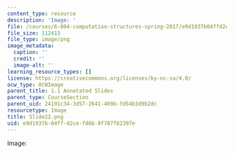 ```yaml
---
content_type: resource
description: 'Image: '
file: /courses/6-004-computation-structures-spring-2017/e9d1937b04ffd2cefd6b8f787f82397e_Slide22.png
file_size: 112413
file_type: image/png
image_metadata:
  caption: ''
  credit: ''
  image-alt: ''
learning_resource_types: []
license: https://creativecommons.org/licenses/by-nc-sa/4.0/
ocw_type: OCWImage
parent_title: 1.1 Annotated Slides
parent_type: CourseSection
parent_uid: 24191c34-3d57-2641-409b-fd54b3d9b2dc
resourcetype: Image
title: Slide22.png
uid: e9d1937b-04ff-d2ce-fd6b-8f787f82397e
---
```

Image: 